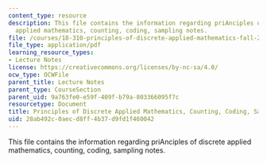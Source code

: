 ```yaml
---
content_type: resource
description: This file contains the information regarding priAnciples of discrete
  applied mathematics, counting, coding, sampling notes.
file: /courses/18-310-principles-of-discrete-applied-mathematics-fall-2013/28ab492c0aecd8ff4b37d9fd1f460042_MIT18_310F13_Ch6.pdf
file_type: application/pdf
learning_resource_types:
- Lecture Notes
license: https://creativecommons.org/licenses/by-nc-sa/4.0/
ocw_type: OCWFile
parent_title: Lecture Notes
parent_type: CourseSection
parent_uid: 9a763fe0-e59f-409f-b79a-803366095f7c
resourcetype: Document
title: Principles of Discrete Applied Mathematics, Counting, Coding, Sampling Notes
uid: 28ab492c-0aec-d8ff-4b37-d9fd1f460042
---
```

This file contains the information regarding priAnciples of discrete applied mathematics, counting, coding, sampling notes.